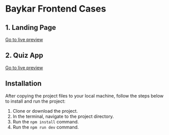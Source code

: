 # Baykar Frontend Cases

## 1. Landing Page
[Go to live preview](https://landingpage.ersinkaya.dev/)



## 2. Quiz App
[Go to live preview](https://quizapp.ersinkaya.dev/)

## Installation

After copying the project files to your local machine, follow the steps below to install and run the project:

1. Clone or download the project.
2. In the terminal, navigate to the project directory.
3. Run the `npm install` command.
4. Run the `npm run dev` command.
